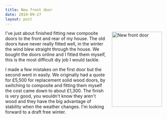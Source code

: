 ```yaml
---
title: New front door
date: 2010-09-27
layout: post
---
```


<a title="View 'New front door' on Flickr.com" href="http://www.flickr.com/photos/73022673@N00/5020365574"><img style="float: right;margin: 4px 4px 4px 15px;" src="http://farm5.static.flickr.com/4084/5020365574_a9d9833e25_m.jpg" border="0" alt="New front door" width="160" height="240" /></a>


I've just about finished fitting new composite doors to the front and rear of my house. The old doors have never really fitted well, in the winter the wind blew straight through the house. We bought the doors online and I fitted them myself, this is the most difficult diy job I would tackle.

I made a few mistakes on the first door but the second went in easily. We originally had a quote for £5,500 for replacement solid wood doors, by switching to composite and fitting them myself the cost came down to about £1,300. The finish is very good, you wouldn't know they aren't wood and they have the big advantage of stability when the weather changes. I'm looking forward to a draft free winter.